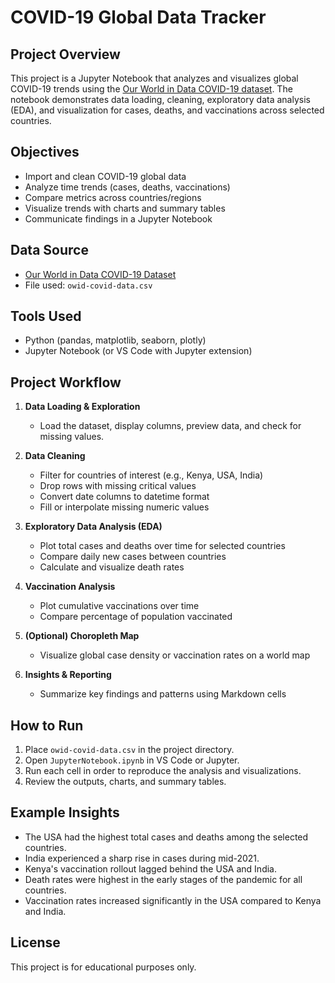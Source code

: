 # COVID-19 Global Data Tracker

## Project Overview

This project is a Jupyter Notebook that analyzes and visualizes global COVID-19 trends using the [Our World in Data COVID-19 dataset](https://ourworldindata.org/covid-cases). The notebook demonstrates data loading, cleaning, exploratory data analysis (EDA), and visualization for cases, deaths, and vaccinations across selected countries.

## Objectives

- Import and clean COVID-19 global data
- Analyze time trends (cases, deaths, vaccinations)
- Compare metrics across countries/regions
- Visualize trends with charts and summary tables
- Communicate findings in a Jupyter Notebook

## Data Source

- [Our World in Data COVID-19 Dataset](https://ourworldindata.org/covid-cases)
- File used: `owid-covid-data.csv`

## Tools Used

- Python (pandas, matplotlib, seaborn, plotly)
- Jupyter Notebook (or VS Code with Jupyter extension)

## Project Workflow

1. **Data Loading & Exploration**
   - Load the dataset, display columns, preview data, and check for missing values.

2. **Data Cleaning**
   - Filter for countries of interest (e.g., Kenya, USA, India)
   - Drop rows with missing critical values
   - Convert date columns to datetime format
   - Fill or interpolate missing numeric values

3. **Exploratory Data Analysis (EDA)**
   - Plot total cases and deaths over time for selected countries
   - Compare daily new cases between countries
   - Calculate and visualize death rates

4. **Vaccination Analysis**
   - Plot cumulative vaccinations over time
   - Compare percentage of population vaccinated

5. **(Optional) Choropleth Map**
   - Visualize global case density or vaccination rates on a world map

6. **Insights & Reporting**
   - Summarize key findings and patterns using Markdown cells

## How to Run

1. Place `owid-covid-data.csv` in the project directory.
2. Open `JupyterNotebook.ipynb` in VS Code or Jupyter.
3. Run each cell in order to reproduce the analysis and visualizations.
4. Review the outputs, charts, and summary tables.

## Example Insights

- The USA had the highest total cases and deaths among the selected countries.
- India experienced a sharp rise in cases during mid-2021.
- Kenya's vaccination rollout lagged behind the USA and India.
- Death rates were highest in the early stages of the pandemic for all countries.
- Vaccination rates increased significantly in the USA compared to Kenya and India.

## License

This project is for educational purposes only.